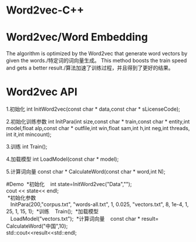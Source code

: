 # Word2vec-C++
# Word2vec/Word Embedding
The algorithm is optimized by the Word2vec that generate word vectors by given the words./特定词的词向量生成。
This method boosts the train speed and gets a better result./算法加速了训练过程，并且得到了更好的结果。

# Word2vec API

1.初始化
int InitWord2vec(const char * data,const char * sLicenseCode);

2.初始化训练参数
int InitPara(int size,const char * train,const char * entity,int model,float alp,const char * outfile,int win,float sam,int h,int neg,int threads, int it,int mincount);

3.训练
int Train();

4.加载模型
int LoadModel(const char * model);

5.计算词向量
const char * CalculateWord(const char * word,int N);

#Demo
  *初始化
    int state=InitWord2vec("Data","");    
    cout << state<< endl;    
  *初始化参数  
    InitPara(200,"corpus.txt", "words-all.txt", 1, 0.025, "vectors.txt", 8, 1e-4, 1, 25, 1, 15, 1);
  *训练
    Train();
  *加载模型  
    LoadModel("vectors.txt");
  *计算词向量
    const char * result= CalculateWord("中国",10);    
    std::cout<<result<<std::endl;
